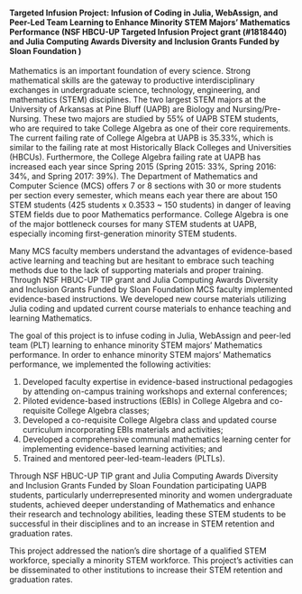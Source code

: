 #### Targeted Infusion Project: Infusion of Coding in Julia, WebAssign, and Peer-Led Team Learning to Enhance Minority STEM Majors’ Mathematics Performance (NSF HBCU-UP Targeted Infusion Project grant (#1818440) and Julia Computing Awards Diversity and Inclusion Grants Funded by Sloan Foundation )
Mathematics is an important foundation of every science. Strong mathematical skills are the gateway to productive interdisciplinary exchanges in undergraduate science, technology, engineering, and mathematics (STEM) disciplines. The two largest STEM majors at the University of Arkansas at Pine Bluff (UAPB) are Biology and Nursing/Pre-Nursing. These two majors are studied by 55% of UAPB STEM students, who are required to take College Algebra as one of their core requirements. The current failing rate of College Algebra at UAPB is 35.33%, which is similar to the failing rate at most Historically Black Colleges and Universities (HBCUs). Furthermore, the College Algebra failing rate at UAPB has increased each year since Spring 2015 (Spring 2015: 33%, Spring 2016: 34%, and Spring 2017: 39%). The Department of Mathematics and Computer Science (MCS) offers 7 or 8 sections with 30 or more students per section every semester, which means each year there are about 150 STEM students (425 students x 0.3533 ~ 150 students) in danger of leaving STEM fields due to poor Mathematics performance. College Algebra is one of the major bottleneck courses for many STEM students at UAPB, especially incoming first-generation minority STEM students. 

Many MCS faculty members understand the advantages of evidence-based active learning and teaching but are hesitant to embrace such teaching methods due to the lack of supporting materials and proper training. Through NSF HBUC-UP TIP grant and Julia Computing Awards Diversity and Inclusion Grants Funded by Sloan Foundation MCS faculty implemented evidence-based instructions. We developed new course materials utilizing Julia coding and updated current course materials to enhance teaching and learning Mathematics. 

The goal of this project is to infuse coding in Julia, WebAssign and peer-led team (PLT) learning to enhance minority STEM majors’ Mathematics performance. 
In order to enhance minority STEM majors’ Mathematics performance, we implemented the following activities: 
1) Developed faculty expertise in evidence-based instructional pedagogies by attending on-campus training workshops and external conferences; 
2) Piloted evidence-based instructions (EBIs) in College Algebra and co-requisite College Algebra classes; 
3) Developed a co-requisite College Algebra class and updated course curriculum incorporating EBIs materials and activities; 
4) Developed a comprehensive communal mathematics learning center for implementing evidence-based learning activities; and 
5) Trained and mentored peer-led-team-leaders (PLTLs).

Through NSF HBUC-UP TIP grant and Julia Computing Awards Diversity and Inclusion Grants Funded by Sloan Foundation participating UAPB students, particularly underrepresented minority and women undergraduate students, achieved deeper understanding of Mathematics and enhance their research and technology abilities, leading these STEM students to be successful in their disciplines and to an increase in STEM retention and graduation rates. 

This project addressed the nation’s dire shortage of a qualified STEM workforce, specially a minority STEM workforce. This project’s activities can be disseminated to other institutions to increase their STEM retention and graduation rates. 



